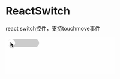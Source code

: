 # ReactSwitch
react switch控件，支持touchmove事件

![image](https://github.com/eeandrew/ReadmeResource/blob/master/img/react-switch/react-switch.gif)


